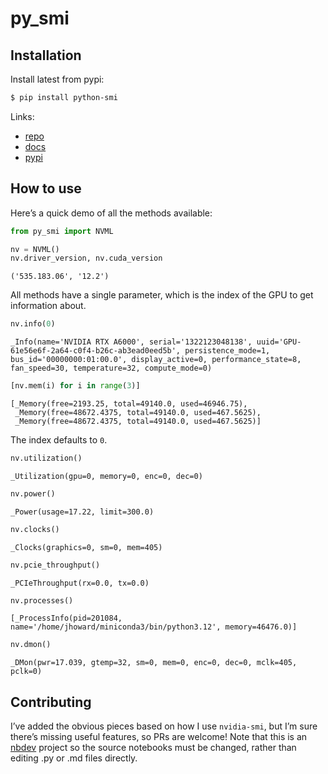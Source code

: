# py_smi

<!-- WARNING: THIS FILE WAS AUTOGENERATED! DO NOT EDIT! -->

## Installation

Install latest from pypi:

``` sh
$ pip install python-smi
```

Links:

- [repo](https://github.com/AnswerDotAI/py-smi)
- [docs](https://AnswerDotAI.github.io/py-smi/)
- [pypi](https://pypi.org/project/python-smi/)

## How to use

Here’s a quick demo of all the methods available:

``` python
from py_smi import NVML
```

``` python
nv = NVML()
nv.driver_version, nv.cuda_version
```

    ('535.183.06', '12.2')

All methods have a single parameter, which is the index of the GPU to
get information about.

``` python
nv.info(0)
```

    _Info(name='NVIDIA RTX A6000', serial='1322123048138', uuid='GPU-61e56e6f-2a64-c0f4-b26c-ab3ead0eed5b', persistence_mode=1, bus_id='00000000:01:00.0', display_active=0, performance_state=8, fan_speed=30, temperature=32, compute_mode=0)

``` python
[nv.mem(i) for i in range(3)]
```

    [_Memory(free=2193.25, total=49140.0, used=46946.75),
     _Memory(free=48672.4375, total=49140.0, used=467.5625),
     _Memory(free=48672.4375, total=49140.0, used=467.5625)]

The index defaults to `0`.

``` python
nv.utilization()
```

    _Utilization(gpu=0, memory=0, enc=0, dec=0)

``` python
nv.power()
```

    _Power(usage=17.22, limit=300.0)

``` python
nv.clocks()
```

    _Clocks(graphics=0, sm=0, mem=405)

``` python
nv.pcie_throughput()
```

    _PCIeThroughput(rx=0.0, tx=0.0)

``` python
nv.processes()
```

    [_ProcessInfo(pid=201084, name='/home/jhoward/miniconda3/bin/python3.12', memory=46476.0)]

``` python
nv.dmon()
```

    _DMon(pwr=17.039, gtemp=32, sm=0, mem=0, enc=0, dec=0, mclk=405, pclk=0)

## Contributing

I’ve added the obvious pieces based on how I use `nvidia-smi`, but I’m
sure there’s missing useful features, so PRs are welcome! Note that this
is an [nbdev](https://nbdev.fast.ai/getting_started.html) project so the
source notebooks must be changed, rather than editing .py or .md files
directly.
